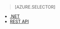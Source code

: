 > [AZURE.SELECTOR]
- [.NET](../articles/media-services/media-services-dotnet-how-to-use.md)
- [REST API](../articles/media-services/media-services-rest-how-to-use.md)



<!--HONumber=Aug16_HO4-->


